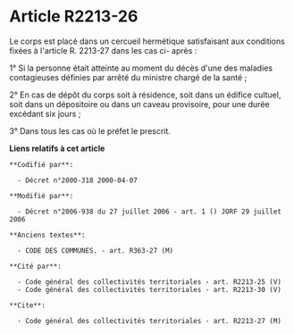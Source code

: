 # Article R2213-26

Le corps est placé dans un cercueil hermétique satisfaisant aux conditions fixées à l'article R. 2213-27 dans les cas ci-
après :

1° Si la personne était atteinte au moment du décès d'une des maladies contagieuses définies par arrêté du ministre chargé de
la santé ;

2° En cas de dépôt du corps soit à résidence, soit dans un édifice cultuel, soit dans un dépositoire ou dans un caveau
provisoire, pour une durée excédant six jours ;

3° Dans tous les cas où le préfet le prescrit.

**Liens relatifs à cet article**

	**Codifié par**:

	  - Décret n°2000-318 2000-04-07

	**Modifié par**:

	  - Décret n°2006-938 du 27 juillet 2006 - art. 1 () JORF 29 juillet 2006

	**Anciens textes**:

	  - CODE DES COMMUNES. - art. R363-27 (M)

	**Cité par**:

	  - Code général des collectivités territoriales - art. R2213-25 (V)
	  - Code général des collectivités territoriales - art. R2213-30 (V)

	**Cite**:

	  - Code général des collectivités territoriales - art. R2213-27 (M)
